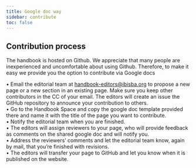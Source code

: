 ```yaml
---
title: Google doc way
sidebar: contribute
toc: false
---
```


## Contribution process  
The handbook is hosted on Github. We appreciate that many people are inexperienced and uncomfortable about using Github. 
Therefore, to make it easy we provide you the option to contribute via Google docs


•	Email the editorial team at handbook-editors@ibisba.org to propose a new page or a new section in an existing page. 
  Make sure you keep other contributors in the CC of your email. The editors will create an issue the GitHub repository 
  to announce your contribution to others.  
•	Go to the Handbook Space  and copy the google doc template provided there and name it with the title of the page you want to contribute.  
•	Notify the editorial team when you are finished.  
•	The editors will assign reviewers to your page, who will provide feedback as comments on the shared google doc and will notify you.  
•	Address the reviewers’ comments and let the editorial team know, again by mail, that you’re finished with revisions.  
•	The editors will transfer your page to GitHub and let you know when it is published on the website.  
